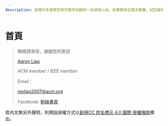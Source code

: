 ```yaml
---
description: 這裡大多是學生時代隨手紀錄的一些技術小品，如果覺得主題太繁雜，試試看用搜尋欄位，輸入關鍵字搜尋看看是否有你有興趣的內容。
---
```


# 首頁

> 聯絡請來信，謝謝您的來訪
>
> [Aaron Liao](https://applezulab.netdpi.net) 
> 
> ACM member / IEEE member
> 
> Email：
> 
> myliao2007@acm.org
> 
> Facebook: [粉絲專頁](https://www.facebook.com/applezulab) 
> 


若內文無另外聲明，則預設授權方式以[創用CC 姓名標示 4.0 國際 授權條款](http://www.google.com/url?q=http%3A%2F%2Fcreativecommons.org%2Flicenses%2Fby%2F4.0%2F\&sa=D\&sntz=1\&usg=AOvVaw2jhFi9jj\_kiQ6\_veRT7-fj)釋出。









<mark style="color:blue;"></mark>






